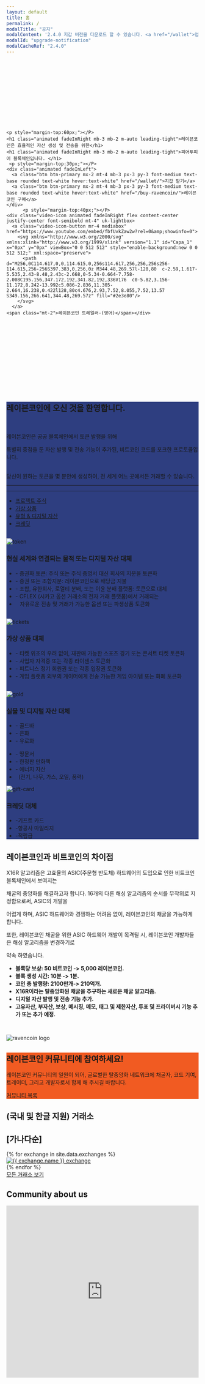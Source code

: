```yaml
---
layout: default
title: 홈
permalink: /
modalTitle: "공지"
modalContent: '2.4.0 지갑 버전을 다운로드 할 수 있습니다. <a href="/wallet">업그레이드를 위해 여기를 클릭해 주시길 바랍니다.</a>'
modalId: "upgrade-notification"
modalCacheRef: "2.4.0"
---
```


<link href="/assets/vendors/mediabox/mediabox.css" rel="stylesheet">
<style>
  .banner {
    background: url("/assets/img/home/gplaypattern.png");
    padding: 12em 0 13em;
    animation: animatedBackground 15s linear infinite;
    -moz-animation: animatedBackground 15s linear infinite;
    -webkit-animation: animatedBackground 15s linear infinite;
    -ms-animation: animatedBackground 15s linear infinite;
    -o-animation: animatedBackground 15s linear infinite;
  }
  .banner h1 {
    max-width: 800px;
  }
  .banner .btn {
    min-width: 150px;
  }
  .video-icon .video-icon-button {
    height: 40px;
  }
  .video-icon svg {
    width: 40px;
    height: 40px;
  }
  .section-intro {
    background-color: #2e3e80;
  }
  .section-intro h3 {
    font-family: 'Lato';
  }
  .section-intro hr {
    border-color: #4c60b1;
  }
  .section-cta {
    background: #f15b22;
  }
  .section-cta .btn:hover {
    background: #fff;
    color: #000;
  }
  .section-exchange .wrapper {
    max-width: 800px;
  }

@keyframes animatedBackground {
0% { background-position: 0 0; }
100% { background-position: -188px 0; }
}
@-moz-keyframes animatedBackground {
0% { background-position: 0 0; }
100% { background-position: -188px 0; }
}
@-webkit-keyframes animatedBackground {
0% { background-position: 0 0; }
100% { background-position: -188px 0; }
}
@-ms-keyframes animatedBackground {
0% { background-position: 0 0; }
100% { background-position: -188px 0; }
}
</style>

<div class="banner text-center">
  <div class="wrapper">


    <p style="margin-top:60px;"></P>
    <h1 class="animated fadeInRight mb-3 mb-2 m-auto leading-tight">레이븐코인은 효율적인 자산 생성 및 전송을 위한</h1>
    <h1 class="animated fadeInRight mb-3 mb-2 m-auto leading-tight">피어투피어 블록체인입니다. </h1>
     <p style="margin-top:30px;"></P>
    <div class="animated fadeInLeft">
      <a class="btn btn-primary mx-2 mt-4 mb-3 px-3 py-3 font-medium text-base rounded text-white hover:text-white" href="/wallet/">지갑 받기</a>
      <a class="btn btn-primary mx-2 mt-4 mb-3 px-3 py-3 font-medium text-base rounded text-white hover:text-white" href="/buy-ravencoin/">레이븐코인 구매</a>
    </div>
          <p style="margin-top:40px;"></P>
    <div class="video-icon animated fadeInRight flex content-center justify-center font-semibold mt-4" uk-lightbox>
      <a class="video-icon-button mr-4 mediabox" href="https://www.youtube.com/embed/fbfUvkZaw2w?rel=0&amp;showinfo=0">
        <svg xmlns="http://www.w3.org/2000/svg" xmlns:xlink="http://www.w3.org/1999/xlink" version="1.1" id="Capa_1" x="0px" y="0px" viewBox="0 0 512 512" style="enable-background:new 0 0 512 512;" xml:space="preserve">
          <path d="M256,0C114.617,0,0,114.615,0,256s114.617,256,256,256s256-114.615,256-256S397.383,0,256,0z M344.48,269.57l-128,80  c-2.59,1.617-5.535,2.43-8.48,2.43c-2.668,0-5.34-0.664-7.758-2.008C195.156,347.172,192,341.82,192,336V176  c0-5.82,3.156-11.172,8.242-13.992c5.086-2.836,11.305-2.664,16.238,0.422l128,80c4.676,2.93,7.52,8.055,7.52,13.57  S349.156,266.641,344.48,269.57z" fill="#2e3e80"/>
        </svg>
      </a>
    <span class="mt-2">레이븐코인 트레일러-(영어)</span></div>
  </div>
</div>
<div class="section-intro text-white py-20">
  <div class="wrapper">
    <div class="text-center m-auto" style="max-width: 900px;">
      <h2 class="text-white">레이븐코인에 오신 것을 환영합니다.</h2>
    <p style="margin-top:50px;"></P>
      <p style="max-width: 900px;" class="m-auto">레이븐코인은 공공 블록체인에서 토큰 발행을 위해 </p>
  <p class="mt-"></p>
        <p style="max-width: 900px;" class="m-auto">특별히 중점을 둔 자산 발행 및 전송 기능이 추가된, 비트코인 코드를 포크한 프로토콜입니다.  </p>
        <p style="margin-top:30px;"></P>
      <p class="mt-5">당신이 원하는 토큰을 몇 분안에 생성하여, 전 세계 어느 곳에서든 거래할 수 있습니다.</p>
      <hr class="border-b pt-6"/>
    </div>
    <hr class="my-8"/>
    <ul class="nav nav-tabs list-reset">
      <li class="active"><a href="#tab-1">프로젝트 주식</a></li>
      <li class="tab-2"><a href="#tab-2">가상 상품</a></li>
      <li class="tab-3"><a href="#tab-3">유형 &amp; 디지털 자산</a></li>
      <li class="tab-4"><a href="#tab-4">크레딧 </a></li>
    </ul>
    <div class="tab-content">
      <div id="tab-1" class="tab-pane active">
        <div class="flex flex-wrap">
          <div class="w-full md:w-1/3 lg:w-1/4 text-center">
            <img class="animated mb-4" id="tab-token" style="max-width: 150px;margin-top: 15px;" src="{{"/assets/img/svg/token.svg"}}" alt="token"/>
          </div>
          <div class="sm:w-full md:w-2/3 lg:w-3/4">
           <h3 class="text-white">현실 세계와 연결되는 물적 또는 디지털 자산 대체 </h3>
            <ul class="list-reset">
              <li>- 증권화 토큰:  주식 또는 주식 증명서 대신 회사의 지분을 토큰화</li>
              <li>- 증권 또는 조합지분: 레이븐코인으로 배당금 지불</li>
              <li>- 조합, 유한회사, 로열티 분배, 또는 이윤 분배 플랫폼: 토큰으로 대체</li>
              <li>- CFLEX (시카고 옵션 거래소의 전자 거래 플랫폼)에서 거래되는</li>
              <li> &nbsp;&nbsp; 자유로운 전송 및 거래가 가능한 옵션 또는 파생상품 토큰화</li>
              </ul>
            </div>
          </div>
        </div>
      <div id="tab-2" class="tab-pane">
        <div class="flex flex-wrap">
          <div class="w-full md:w-1/3 lg:w-1/4 text-center">
            <img class="animated mb-4" id="tab-tickets" style="max-width: 150px;margin-top: 15px;" src="{{"/assets/img/svg/tickets.svg"}}" alt="tickets"/>
          </div>
          <div class="sm:w-full md:w-2/3 lg:w-3/4">
            <h3 class="text-white">가상 상품 대체</h3>
            <ul class="list-reset">
              <li>- 티켓 위조의 우려 없이, 재판매 가능한 스포츠 경기 또는 콘서트 티켓 토큰화</li>
              <li>- 사업자 자격증 또는 각종 라이센스 토큰화</li>
              <li>- 피트니스 정기 회원권 또는 각종 입장권 토큰화</li>
              <li>- 게임 플랫폼 외부의 게이머에게 전송 가능한 게임 아이템 또는 화폐 토큰화</li>
            </ul>
          </div>
        </div>
      </div>
      <div id="tab-3" class="tab-pane">
        <div class="flex flex-wrap">
          <div class="w-full md:w-1/3 lg:w-1/4 text-center">
            <img class="animated mb-4" id="tab-gold" style="max-width: 150px;margin-top: 15px;" src="{{"/assets/img/svg/gold.svg"}}" alt="gold"/>
          </div>
          <div class="sm:w-full md:w-2/3 lg:w-3/4">
            <h3 class="text-white">실물 및 디지털 자산 대체</h3>
            <div class="flex flex-wrap">
              <ul class="list-reset w-full sm:w-1/2 md:w-1/3">
                <li>- 골드바</li>
                <li>- 은화</li>
                <li>- 유로화</li>
              </ul>
              <ul class="list-reset w-full sm:w-1/2 md:w-1/3">
                <li>- 땅문서</li>
                <li>- 한정판 만화책</li>
                <li>- 에너지 자산 </li>
                <li> &nbsp;&nbsp;(전기, 나무, 가스, 오일, 풍력)</li>
              </ul>
            </div>
          </div>
        </div>
      </div>
      <div id="tab-4" class="tab-pane">
        <div class="flex flex-wrap">
          <div class="w-full md:w-1/3 lg:w-1/4 text-center">
            <img class="animated mb-4" id="tab-gift-card" style="max-width: 150px;" src="{{"/assets/img/svg/gift-card.svg"}}" alt="gift-card"/>
          </div>
          <div class="sm:w-full md:w-2/3 lg:w-3/4">
            <h3 class="text-white">크레딧 대체</h3>
            <ul class="list-reset">
              <li>-기프트 카드</li>
              <li>-항공사 마일리지</li>
              <li>-적립급</li>
            </ul>
          </div>
        </div>
      </div>
    </div>
  </div>
</div>
<div class="section-why bg-grey-lighter py-24">
  <div class="wrapper">
    <div class="flex flex-wrap">
      <div class="w-full sm:w-full md:w-3/4">
        <h2>레이븐코인과 비트코인의 차이점</h2>
        <p>X16R 알고리즘은 고효율의 ASIC(주문형 반도체) 하드웨어의 도입으로 인한 비트코인 블록체인에서 보여지는
        </p><p> 채굴의 중앙화를 해결하고자 합니다. 16개의 다른 해싱 알고리즘의 순서를 무작위로 지정함으로써, ASIC의 개발을</p><p> 어렵게 하며, ASIC 하드웨어와 경쟁하는 어려움 없이, 레이븐코인의 채굴을 가능하게 합니다. </p> <p>또한, 레이븐코인 채굴을 위한 ASIC 하드웨어 개발이 목격될 시, 레이븐코인 개발자들은 해싱 알고리즘을 변경하기로</p><p> 약속 하였습니다.</p>
        <ul class="checkmark">
          <li><STRONG>블록당 보상: 50 비트코인 -> 5,000 레이븐코인.</STRONG></li>
          <li><STRONG>블록 생성 시간: 10분 -> 1분.</STRONG></li>
          <li><STRONG>코인 총 발행량: 2100만개-> 210억개.</STRONG></li>
          <li><STRONG>X16R이라는 탈중앙화된 채굴을 추구하는 새로운 채굴 알고리즘.</STRONG></li>
          <li><STRONG>디지털 자산 발행 및 전송 기능 추가.</STRONG></li>
          <li><STRONG>고유자산, 부자산, 보상, 메시징, 메모, 태그 및 제한자산, 투표 및 프라이버시 기능 추가 또는 추가 예정.</STRONG></li>
        </ul>
      </div>
      <div class="w-full sm:w-full md:w-1/4 text-center hidden md:block">
        <img id="logo-why" class="animated" style="margin-top: 30px;" src="{{"/assets/img/home/raven-flock.png"}}" alt="ravencoin logo">
      </div>
    </div>
  </div>
</div>
<div class="section-cta py-10">
  <div class="flex flex-wrap wrapper">
    <div class="w-full sm:w-1/2 md:w-3/4">
      <h2 class="text-white font-medium mb-3">레이븐코인 커뮤니티에 참여하세요!</h2>
      <p class="text-white">레이븐코인 커뮤니티의 일원이 되어, 글로벌한 탈중앙화 네트워크에 채굴자, 코드 기여, 트레이더, 그리고 개발자로서 함께 해 주시길 바랍니다.</p>
    </div>
    <div class="w-full sm:w-1/2 md:w-1/4 text-left sm:text-center">
      <a class="btn btn-primary mx-2 mt-5 mb-3 px-4 py-3 font-normal text-base rounded text-white border-white border-solid border-2 hover:text-black" href="/community">커뮤니티 목록</a>
    </div>
  </div>

</div>
<div class="section-exchange pt-20 pb-24 bg-grey-lighter text-center">
  <h2 class="font-small font-bold">(국내 및 한글 지원) 거래소   <h2 class="font-small"> [가나다순]</h2>
  <div class="wrapper mt-8 m-auto">
    <div class="flex flex-wrap">
      {% for exchange in site.data.exchanges %}
      <div class="mb-6 px-2 sm:w-1/2 md:w-1/3">
        <div class="bg-grey-lighter max-w-sm rounded overflow-hidden shadow-md hover:by-grey">
          <a class="block px-6 py-4" href="{{ exchange.url }}" target="_blank" rel="nofollow"><img src="{{ exchange.logo }}" alt="{{ exchange.name }} exchange"/></a>
        </div>
      </div>
      {% endfor %}
        </div>
      <div class="text-center">
        <a class="btn btn-primary d-block mx-2 mt-4 mb-3 px-3 py-3 font-medium text-base rounded text-white hover:text-white" href="/buy-ravencoin/">모든 거래소 보기</a>

  </div>

  <div class="bg-grey-lighter text-center">
  <h2 class="font-medium">Community about us</h2>
  <iframe src="https://revain.org/widget-v2/review-carousel?companyType=Project&amp;companySlug=ravencoin&amp;consumer=https%3A%2F%2Fravencoin.org&amp;contentLines=4&amp;elevationLevel=2&amp;writeReviewAt=6&amp;sortBy=recent&amp;perPage=9&amp;bg=neutral.0&amp;reviewLocale=en&amp;ratingProgressFill=%23eb9c35&amp;blockchainLinkColor=%231f89e5&amp;showMoreLinkColor=%231f89e5&amp;dataSource=null&amp;locale=en&amp;theme=default" width="100%" height="450" style="border: none; display: block"></iframe>
</div>

<script src="/assets/vendors/mediabox/mediabox.js"></script>
<script>
  MediaBox('.mediabox');
</script>
<script type="text/javascript">
  window.addEventListener("load", function() {

    /* Tabs */

    var myTabs = document.querySelectorAll("ul.nav-tabs > li");
    function myTabClicks(tabClickEvent) {
      for (var i = 0; i < myTabs.length; i++) {
        myTabs[i].classList.remove("active");
      }
      var clickedTab = tabClickEvent.currentTarget;
      clickedTab.classList.add("active");
      tabClickEvent.preventDefault();
      var myContentPanes = document.querySelectorAll(".tab-pane");
      for (i = 0; i < myContentPanes.length; i++) {
        myContentPanes[i].classList.remove("active");
      }
      var anchorReference = tabClickEvent.target;
      var activePaneId = anchorReference.getAttribute("href");
      var activePane = document.querySelector(activePaneId);
      activePane.classList.add("active");
    }
    for (i = 0; i < myTabs.length; i++) {
      myTabs[i].addEventListener("click", myTabClicks)
    }

    /* Waypoints */

    const targets = ['tab-token', 'tab-tickets', 'tab-gold', 'tab-gift-card', 'logo-why'];
    targets.forEach(function(target) {
      var el = document.getElementById(target);
      var waypoint = new Waypoint({
        element: el,
        handler: function(direction) {
          if(target === 'logo-why') {
            el.classList.add('fadeInRight')
          } else {
            el.classList.add('fadeInLeft')
          }
        },
        offset: '100%'
      })
    })
  });
</script>
